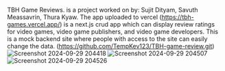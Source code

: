 TBH Game Reviews.
is a project worked on by: Sujit Dityam, Savuth Meassavrin, Thura Kyaw.
The app uploaded to vercel (https://tbh-games.vercel.app/) is a next.js crud app which can display review ratings for video games, video game publishers, and video game developers.
This is a mock backend site where people with access to the site can easily change the data.
(https://github.com/TempKev123/TBH-game-review.git)
![Screenshot 2024-09-29 204418](https://github.com/user-attachments/assets/90d50c96-839d-44de-beac-773a88fc4e3f)
![Screenshot 2024-09-29 204507](https://github.com/user-attachments/assets/57aad822-4bbe-4bf5-9527-c3152f5f25ec)
![Screenshot 2024-09-29 204526](https://github.com/user-attachments/assets/cd1b5a2d-912a-4e42-b89e-5009414c2aa1)
